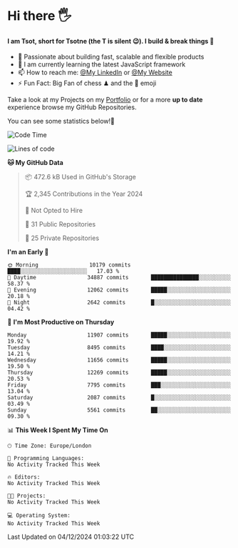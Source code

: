 # Hi there :raised_hand_with_fingers_splayed:
#### I am Tsot, short for Tsotne (the T is silent :wink:). I build & break things :space_invader:
- :telescope: Passionate about building fast, scalable and flexible products
- :seedling: I am currently learning the latest JavaScript framework 
- :mailbox: How to reach me: [@My LinkedIn](https://www.linkedin.com/in/tsotne-gvadzabia/) or [@My Website](https://tsotne.co.uk/contact)
- :zap: Fun Fact: Big Fan of chess ♟ and the 👾 emoji

Take a look at my Projects on my [Portfolio](https://tsotne.co.uk/) or for a more **up to date** experience browse my GitHub Repositories.

You can see some statistics below!:space_invader:
<!--START_SECTION:waka-->
![Code Time](http://img.shields.io/badge/Code%20Time-761%20hrs%202%20mins-blue)

![Lines of code](https://img.shields.io/badge/From%20Hello%20World%20I%27ve%20Written-21.3%20million%20lines%20of%20code-blue)

**🐱 My GitHub Data** 

> 📦 472.6 kB Used in GitHub's Storage 
 > 
> 🏆 2,345 Contributions in the Year 2024
 > 
> 🚫 Not Opted to Hire
 > 
> 📜 31 Public Repositories 
 > 
> 🔑 25 Private Repositories 
 > 
**I'm an Early 🐤** 

```text
🌞 Morning                10179 commits       ████░░░░░░░░░░░░░░░░░░░░░   17.03 % 
🌆 Daytime                34887 commits       ███████████████░░░░░░░░░░   58.37 % 
🌃 Evening                12062 commits       █████░░░░░░░░░░░░░░░░░░░░   20.18 % 
🌙 Night                  2642 commits        █░░░░░░░░░░░░░░░░░░░░░░░░   04.42 % 
```
📅 **I'm Most Productive on Thursday** 

```text
Monday                   11907 commits       █████░░░░░░░░░░░░░░░░░░░░   19.92 % 
Tuesday                  8495 commits        ████░░░░░░░░░░░░░░░░░░░░░   14.21 % 
Wednesday                11656 commits       █████░░░░░░░░░░░░░░░░░░░░   19.50 % 
Thursday                 12269 commits       █████░░░░░░░░░░░░░░░░░░░░   20.53 % 
Friday                   7795 commits        ███░░░░░░░░░░░░░░░░░░░░░░   13.04 % 
Saturday                 2087 commits        █░░░░░░░░░░░░░░░░░░░░░░░░   03.49 % 
Sunday                   5561 commits        ██░░░░░░░░░░░░░░░░░░░░░░░   09.30 % 
```


📊 **This Week I Spent My Time On** 

```text
🕑︎ Time Zone: Europe/London

💬 Programming Languages: 
No Activity Tracked This Week

🔥 Editors: 
No Activity Tracked This Week

🐱‍💻 Projects: 
No Activity Tracked This Week

💻 Operating System: 
No Activity Tracked This Week
```


 Last Updated on 04/12/2024 01:03:22 UTC
<!--END_SECTION:waka-->
